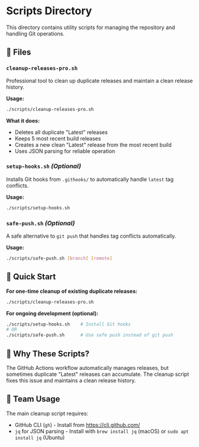 # Scripts Directory

This directory contains utility scripts for managing the repository and handling Git operations.

## 📁 Files

### `cleanup-releases-pro.sh`
Professional tool to clean up duplicate releases and maintain a clean release history.

**Usage:**
```bash
./scripts/cleanup-releases-pro.sh
```

**What it does:**
- Deletes all duplicate "Latest" releases
- Keeps 5 most recent build releases
- Creates a new clean "Latest" release from the most recent build
- Uses JSON parsing for reliable operation

### `setup-hooks.sh` *(Optional)*
Installs Git hooks from `.githooks/` to automatically handle `latest` tag conflicts.

**Usage:**
```bash
./scripts/setup-hooks.sh
```

### `safe-push.sh` *(Optional)*
A safe alternative to `git push` that handles tag conflicts automatically.

**Usage:**
```bash
./scripts/safe-push.sh [branch] [remote]
```

## 🚀 Quick Start

**For one-time cleanup of existing duplicate releases:**
```bash
./scripts/cleanup-releases-pro.sh
```

**For ongoing development (optional):**
```bash
./scripts/setup-hooks.sh    # Install Git hooks
# OR
./scripts/safe-push.sh      # Use safe push instead of git push
```

## 🔧 Why These Scripts?

The GitHub Actions workflow automatically manages releases, but sometimes duplicate "Latest" releases can accumulate. The cleanup script fixes this issue and maintains a clean release history.

## 🤝 Team Usage

The main cleanup script requires:
- GitHub CLI (`gh`) - Install from https://cli.github.com/
- `jq` for JSON parsing - Install with `brew install jq` (macOS) or `sudo apt install jq` (Ubuntu)
